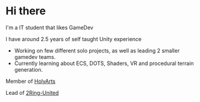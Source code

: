 # Hi there

I'm a IT student that likes GameDev 

I have around 2.5 years of self taught Unity experience

- Working on few different solo projects, as well as leading 2 smaller gamedev teams.
- Currently learning about ECS, DOTS, Shaders, VR and procedural terrain generation.

Member of [HolyArts](https://github.com/Holy-Arts)

Lead of [2Ring-United](https://github.com/2Ring-United)
<!--
**JustllMax/JustllMax** is a ✨ _special_ ✨ repository because its `README.md` (this file) appears on your GitHub profile.

Here are some ideas to get you started:

- 🔭 I’m currently working on ...
- 🌱 I’m currently learning ...
- 👯 I’m looking to collaborate on ...
- 🤔 I’m looking for help with ...
- 💬 Ask me about ...
- 📫 How to reach me: ...
- 😄 Pronouns: ...
- ⚡ Fun fact: ...
-->
